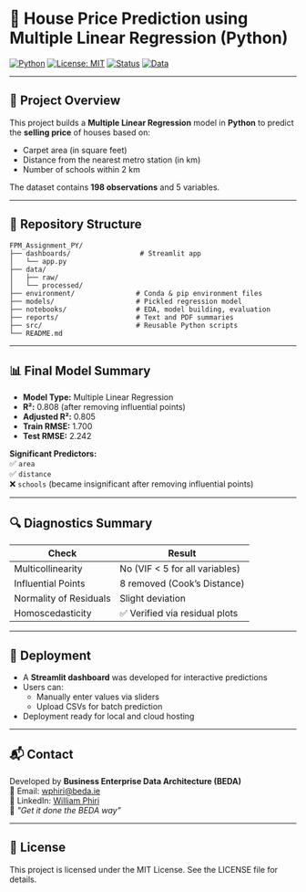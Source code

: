 
# 🏡 House Price Prediction using Multiple Linear Regression (Python)

[![Python](https://img.shields.io/badge/Built%20With-Python-blue?logo=python)](https://www.python.org/)
[![License: MIT](https://img.shields.io/badge/License-MIT-yellow.svg)](https://opensource.org/licenses/MIT)
[![Status](https://img.shields.io/badge/Status-Complete-brightgreen.svg)]()
[![Data](https://img.shields.io/badge/Data-Cleaned-lightgrey)]()

---

## 📘 Project Overview

This project builds a **Multiple Linear Regression** model in **Python** to predict the **selling price** of houses based on:

- Carpet area (in square feet)
- Distance from the nearest metro station (in km)
- Number of schools within 2 km

The dataset contains **198 observations** and 5 variables.

---

## 📂 Repository Structure

```
FPM_Assignment_PY/
├── dashboards/                 # Streamlit app
│   └── app.py
├── data/
│   ├── raw/
│   └── processed/
├── environment/               # Conda & pip environment files
├── models/                    # Pickled regression model
├── notebooks/                 # EDA, model building, evaluation
├── reports/                   # Text and PDF summaries
├── src/                       # Reusable Python scripts
└── README.md
```

---

## 📊 Final Model Summary

- **Model Type:** Multiple Linear Regression
- **R²:** 0.808 (after removing influential points)
- **Adjusted R²:** 0.805
- **Train RMSE:** 1.700
- **Test RMSE:** 2.242

**Significant Predictors:**  
✅ `area`  
✅ `distance`  
❌ `schools` (became insignificant after removing influential points)

---

## 🔍 Diagnostics Summary

| Check                   | Result                         |
|------------------------|--------------------------------|
| Multicollinearity      | No (VIF < 5 for all variables) |
| Influential Points     | 8 removed (Cook’s Distance)    |
| Normality of Residuals | Slight deviation               |
| Homoscedasticity       | ✅ Verified via residual plots  |

---

## 🚀 Deployment

- A **Streamlit dashboard** was developed for interactive predictions
- Users can:
  - Manually enter values via sliders
  - Upload CSVs for batch prediction
- Deployment ready for local and cloud hosting

---

## 📬 Contact

Developed by **Business Enterprise Data Architecture (BEDA)**  
📩 Email: [wphiri@beda.ie](mailto:wphiri@beda.ie)  
🔗 LinkedIn: [William Phiri](https://www.linkedin.com/in/william-phiri-866b8443/)  
🧭 _"Get it done the BEDA way"_

---

## 📄 License

This project is licensed under the MIT License. See the LICENSE file for details.
